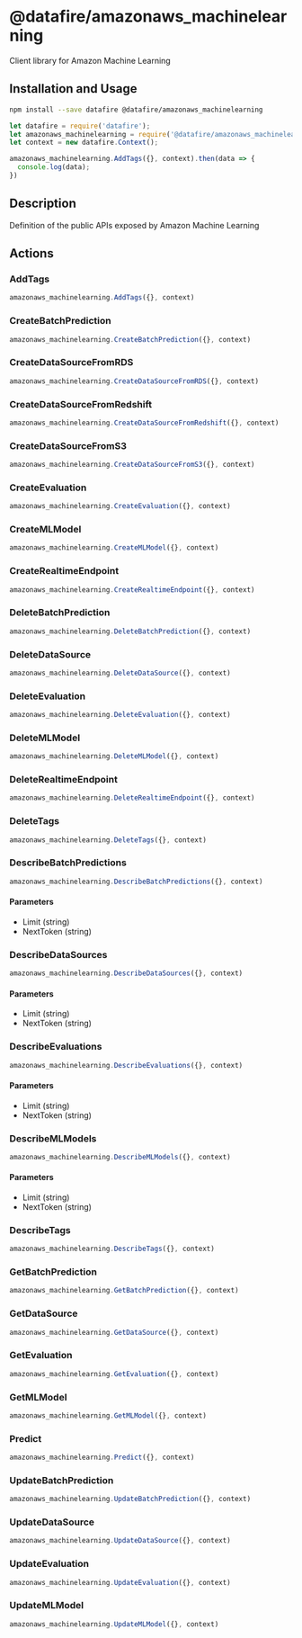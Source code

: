 # @datafire/amazonaws_machinelearning

Client library for Amazon Machine Learning

## Installation and Usage
```bash
npm install --save datafire @datafire/amazonaws_machinelearning
```

```js
let datafire = require('datafire');
let amazonaws_machinelearning = require('@datafire/amazonaws_machinelearning').actions;
let context = new datafire.Context();

amazonaws_machinelearning.AddTags({}, context).then(data => {
  console.log(data);
})
```

## Description
Definition of the public APIs exposed by Amazon Machine Learning

## Actions
### AddTags



```js
amazonaws_machinelearning.AddTags({}, context)
```


### CreateBatchPrediction



```js
amazonaws_machinelearning.CreateBatchPrediction({}, context)
```


### CreateDataSourceFromRDS



```js
amazonaws_machinelearning.CreateDataSourceFromRDS({}, context)
```


### CreateDataSourceFromRedshift



```js
amazonaws_machinelearning.CreateDataSourceFromRedshift({}, context)
```


### CreateDataSourceFromS3



```js
amazonaws_machinelearning.CreateDataSourceFromS3({}, context)
```


### CreateEvaluation



```js
amazonaws_machinelearning.CreateEvaluation({}, context)
```


### CreateMLModel



```js
amazonaws_machinelearning.CreateMLModel({}, context)
```


### CreateRealtimeEndpoint



```js
amazonaws_machinelearning.CreateRealtimeEndpoint({}, context)
```


### DeleteBatchPrediction



```js
amazonaws_machinelearning.DeleteBatchPrediction({}, context)
```


### DeleteDataSource



```js
amazonaws_machinelearning.DeleteDataSource({}, context)
```


### DeleteEvaluation



```js
amazonaws_machinelearning.DeleteEvaluation({}, context)
```


### DeleteMLModel



```js
amazonaws_machinelearning.DeleteMLModel({}, context)
```


### DeleteRealtimeEndpoint



```js
amazonaws_machinelearning.DeleteRealtimeEndpoint({}, context)
```


### DeleteTags



```js
amazonaws_machinelearning.DeleteTags({}, context)
```


### DescribeBatchPredictions



```js
amazonaws_machinelearning.DescribeBatchPredictions({}, context)
```

#### Parameters
* Limit (string)
* NextToken (string)

### DescribeDataSources



```js
amazonaws_machinelearning.DescribeDataSources({}, context)
```

#### Parameters
* Limit (string)
* NextToken (string)

### DescribeEvaluations



```js
amazonaws_machinelearning.DescribeEvaluations({}, context)
```

#### Parameters
* Limit (string)
* NextToken (string)

### DescribeMLModels



```js
amazonaws_machinelearning.DescribeMLModels({}, context)
```

#### Parameters
* Limit (string)
* NextToken (string)

### DescribeTags



```js
amazonaws_machinelearning.DescribeTags({}, context)
```


### GetBatchPrediction



```js
amazonaws_machinelearning.GetBatchPrediction({}, context)
```


### GetDataSource



```js
amazonaws_machinelearning.GetDataSource({}, context)
```


### GetEvaluation



```js
amazonaws_machinelearning.GetEvaluation({}, context)
```


### GetMLModel



```js
amazonaws_machinelearning.GetMLModel({}, context)
```


### Predict



```js
amazonaws_machinelearning.Predict({}, context)
```


### UpdateBatchPrediction



```js
amazonaws_machinelearning.UpdateBatchPrediction({}, context)
```


### UpdateDataSource



```js
amazonaws_machinelearning.UpdateDataSource({}, context)
```


### UpdateEvaluation



```js
amazonaws_machinelearning.UpdateEvaluation({}, context)
```


### UpdateMLModel



```js
amazonaws_machinelearning.UpdateMLModel({}, context)
```


